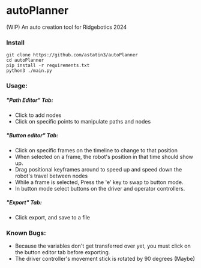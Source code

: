 # autoPlanner

(WIP) An auto creation tool for Ridgebotics 2024

### Install
```shell
git clone https://github.com/astatin3/autoPlanner
cd autoPlanner
pip install -r requirements.txt
python3 ./main.py
```
### Usage:

##### "Path Editor" Tab: 
- Click to add nodes
- Click on specific points to manipulate paths and nodes

##### "Button editor" Tab:
- Click on specific frames on the timeline to change to that position
- When selected on a frame, the robot's position in that time should show up.
- Drag positional keyframes around to speed up and speed down the robot's travel between nodes
- While a frame is selected, Press the 'e' key to swap to button mode.
- In button mode select buttons on the driver and operator controllers.

##### "Export" Tab:
- Click export, and save to a file

### Known Bugs:
- Because the variables don't get transferred over yet, you must click on the button editor tab before exporting.
- The driver controller's movement stick is rotated by 90 degrees (Maybe)